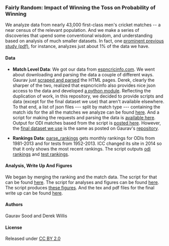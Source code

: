 ### Fairly Random: Impact of Winning the Toss on Probability of Winning

We analyze data from nearly 43,000 first-class men's cricket matches -- a near census of the relevant population. And we make a series of discoveries that upend some conventional wisdom, and understanding based on analysis of much smaller datasets. In fact, one [prominent previous study (pdf)](http://people.stat.sfu.ca/~tim/papers/cricket.pdf), for instance, analyzes just about 1% of the data we have.

#### Data

* **Match Level Data**: We got our data from [espncricinfo.com](http://espncricinfo.com). We went about downloading and parsing the data a couple of different ways. Gaurav just [scraped and parsed](https://github.com/soodoku/get-cricket-data) the HTML pages. Derek, clearly the sharper of the two, realized that espncricinfo also provides nice json access to the data and developed [a python module](https://github.com/dwillis/python-espncricinfo). Reflecting the duplication of work, in this repository, we decided to provide scripts and data (except for the final dataset we use) that aren't available elsewhere.  
To that end, a list of json files --- split by match type --- containing the match ids for the all the matches we analyze can be found [here](data/json/). And a script for making the requests and parsing the data is [available here](scripts/01_parse_cric.py). Output for ODI matches based from the script is [posted here](data/odi_partial.csv). However, the [final dataset we use](data/final_output.csv) is the same as posted on Gaurav's [repository](https://github.com/soodoku/get-cricket-data).

* **Rankings Data**: [parse_rankings](scripts/02_parse_rankings.py) gets monthly rankings for ODIs from 1981-2013 and for tests from 1952-2013. ICC changed its site in 2014 so that it only shows the most recent rankings. The script outputs [odi rankings](data/odi_ranks.csv) and [test rankings](data/test_ranks.csv).

#### Analysis, Write Up And Figures

We began by merging the ranking and the match data. The script for that can be found [here](scripts/03_merge_ranking_data.R). The script for analyses and figures can be found [here](scripts/04_cricket.R). The script produces [these figures](figs/). And the tex and pdf files for the final write up can be found [here](write_up/). 

#### Authors

Gaurav Sood and Derek Willis

#### License

Released under [CC BY 2.0](https://creativecommons.org/licenses/by/2.0/)